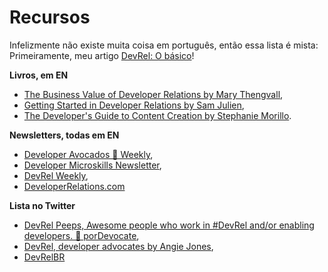 # Recursos

Infelizmente não existe muita coisa em português, então essa lista é mista:
Primeiramente, meu artigo [DevRel: O básico](https://dev.to/pachicodes/devrel-the-basics-j3o)!

**Livros, em EN**
- [The Business Value of Developer Relations by Mary Thengvall](https://www.persea-consulting.com/book),
- [Getting Started in Developer Relations by Sam Julien](https://learn.samjulien.com/getting-started-in-developer-relations),
- [The Developer's Guide to Content Creation by Stephanie Morillo](https://www.developersguidetocontent.com/).

**Newsletters, todas em EN**
- [Developer Avocados 🥑 Weekly](https://tinyletter.com/developeravocados),
- [Developer Microskills Newsletter](https://www.samjulien.com/),
- [DevRel Weekly](https://devrelweekly.com/),
- [DeveloperRelations.com](https://developerrelations.com/newsletter)

**Lista no Twitter**
- [DevRel Peeps, Awesome people who work in #DevRel and/or enabling developers. 🥑 porDevocate](https://twitter.com/i/lists/1429519267062501377),
- [DevRel, developer advocates by Angie Jones](https://twitter.com/i/lists/1157031092102189056),
- [DevRelBR](https://twitter.com/i/lists/1367493848512024577)
